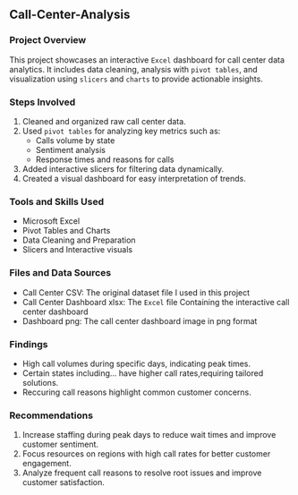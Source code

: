 ## **Call-Center-Analysis**

### **Project Overview**
This project showcases an interactive `Excel` dashboard for call center data analytics. It includes data cleaning, analysis with `pivot tables`, and visualization using `slicers` and `charts` to provide actionable insights.

### **Steps Involved**
1. Cleaned and organized raw call center data.
2. Used `pivot tables` for analyzing key metrics such as:
   - Calls volume by state
   - Sentiment analysis
   - Response times and reasons for calls
3. Added interactive slicers for filtering data dynamically.
4. Created a visual dashboard for easy interpretation of trends.
 
### **Tools and Skills Used**
- Microsoft Excel
- Pivot Tables and Charts
- Data Cleaning and Preparation
- Slicers and Interactive visuals

### **Files and Data Sources**
- Call Center CSV: The original dataset file I used in this project
- Call Center Dashboard xlsx: The `Excel` file Containing the interactive call center dashboard
- Dashboard png: The call center dashboard image in png format

### **Findings**
- High call volumes during specific days, indicating peak times.
- Certain states including... have higher call rates,requiring tailored solutions.
- Reccuring call reasons highlight common customer concerns.

### **Recommendations**
1. Increase staffing during peak days to reduce wait times and improve customer sentiment.
2. Focus resources on regions with high call rates for better customer engagement.
3. Analyze frequent call reasons to resolve root issues and improve customer satisfaction.
